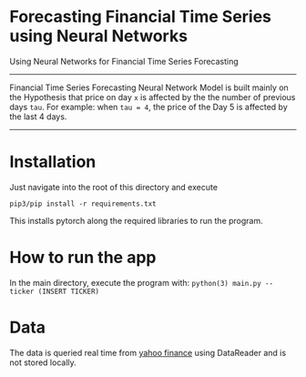 # Forecasting Financial Time Series using Neural Networks
Using Neural Networks for Financial Time Series Forecasting

---

Financial Time Series Forecasting Neural Network Model is built mainly on the Hypothesis that price on day `x` is affected by the the number of previous days `tau`. For example: when `tau = 4`, the price of the Day 5 is affected by the last 4 days. 

---

# Installation

Just navigate into the root of this directory and execute 

```
pip3/pip install -r requirements.txt
```

This installs pytorch along the required libraries to run the program.

# How to run the app 

In the main directory, execute the program with: `python(3) main.py --ticker (INSERT TICKER)` 

# Data 

The data is queried real time from [yahoo finance](https://finance.yahoo.com/) using DataReader and is not stored locally.